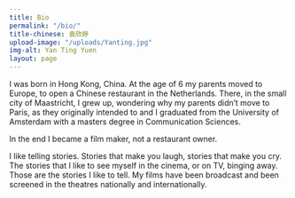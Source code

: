 ```yaml
---
title: Bio
permalink: "/bio/"
title-chinese: 袁欣婷
upload-image: "/uploads/Yanting.jpg"
img-alt: Yan Ting Yuen
layout: page
---
```


I was born in Hong Kong, China. At the age of 6 my parents moved to Europe, to open a Chinese restaurant in the Netherlands. There, in the small city of Maastricht, I grew up, wondering why my parents didn’t move to Paris, as they originally intended to and I graduated from the University of Amsterdam with a masters degree in Communication Sciences.

In the end I became a film maker, not a restaurant owner. 

I like telling stories. Stories that make you laugh, stories that make you cry. The stories that I like to see myself in the cinema, or on TV, binging away. Those are the stories I like to tell. My films have been broadcast and been screened in the theatres nationally and internationally. 